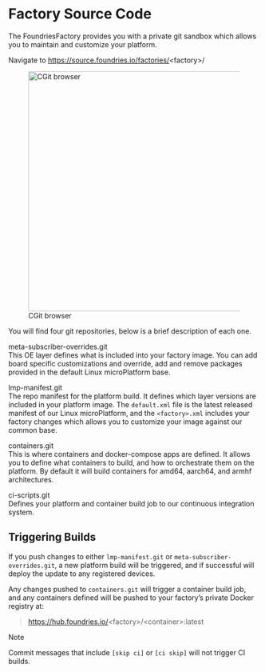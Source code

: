 # Factory Source Code

The FoundriesFactory provides you with a private git sandbox which
allows you to maintain and customize your platform.

Navigate to <https://source.foundries.io/factories/>&lt;factory&gt;/

<figure>
<img src="/_static/factory-cgit.png" class="align-center" style="width:5in" alt="CGit browser" /><figcaption aria-hidden="true">CGit browser</figcaption>
</figure>

You will find four git repositories, below is a brief description of
each one.

meta-subscriber-overrides.git  
This OE layer defines what is included into your factory image. You can
add board specific customizations and override, add and remove packages
provided in the default Linux microPlatform base.

lmp-manifest.git  
The repo manifest for the platform build. It defines which layer
versions are included in your platform image. The `default.xml` file is
the latest released manifest of our Linux microPlatform, and the
`<factory>.xml` includes your factory changes which allows you to
customize your image against our common base.

containers.git  
This is where containers and docker-compose apps are defined. It allows
you to define what containers to build, and how to orchestrate them on
the platform. By default it will build containers for amd64, aarch64,
and armhf architectures.

ci-scripts.git  
Defines your platform and container build job to our continuous
integration system.

## Triggering Builds

If you push changes to either `lmp-manifest.git` or
`meta-subscriber-overrides.git`, a new platform build will be triggered,
and if successful will deploy the update to any registered devices.

Any changes pushed to `containers.git` will trigger a container build
job, and any containers defined will be pushed to your factory’s private
Docker registry at:

> <https://hub.foundries.io/>&lt;factory&gt;/&lt;container&gt;:latest

Note

Commit messages that include `[skip ci]` or `[ci skip]` will not trigger
CI builds.
